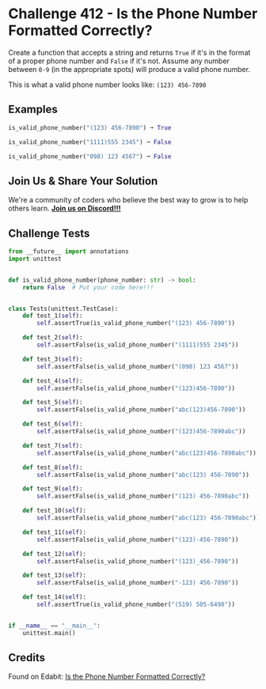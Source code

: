# Challenge 412 - Is the Phone Number Formatted Correctly?

Create a function that accepts a string and returns `True` if it's in the format of a proper phone number and `False` if it's not. Assume any number between `0-9` (in the appropriate spots) will produce a valid phone number.

This is what a valid phone number looks like: `(123) 456-7890`

## Examples
```python
is_valid_phone_number("(123) 456-7890") ➞ True

is_valid_phone_number("1111)555 2345") ➞ False

is_valid_phone_number("098) 123 4567") ➞ False
```
## Join Us & Share Your Solution

We're a community of coders who believe the best way to grow is to help others learn. **[Join us on Discord!!!](https://discord.gg/sfHykntuGy)**

## Challenge Tests
```python
from __future__ import annotations
import unittest


def is_valid_phone_number(phone_number: str) -> bool:
    return False  # Put your code here!!!


class Tests(unittest.TestCase):
    def test_1(self):
        self.assertTrue(is_valid_phone_number("(123) 456-7890"))

    def test_2(self):
        self.assertFalse(is_valid_phone_number("(1111)555 2345"))

    def test_3(self):
        self.assertFalse(is_valid_phone_number("(098) 123 4567"))

    def test_4(self):
        self.assertFalse(is_valid_phone_number("(123)456-7890"))

    def test_5(self):
        self.assertFalse(is_valid_phone_number("abc(123)456-7890"))

    def test_6(self):
        self.assertFalse(is_valid_phone_number("(123)456-7890abc"))

    def test_7(self):
        self.assertFalse(is_valid_phone_number("abc(123)456-7890abc"))

    def test_8(self):
        self.assertFalse(is_valid_phone_number("abc(123) 456-7890"))

    def test_9(self):
        self.assertFalse(is_valid_phone_number("(123) 456-7890abc"))

    def test_10(self):
        self.assertFalse(is_valid_phone_number("abc(123) 456-7890abc"))

    def test_11(self):
        self.assertFalse(is_valid_phone_number("(123)-456-7890"))

    def test_12(self):
        self.assertFalse(is_valid_phone_number("(123)_456-7890"))

    def test_13(self):
        self.assertFalse(is_valid_phone_number("-123) 456-7890"))

    def test_14(self):
        self.assertTrue(is_valid_phone_number("(519) 505-6498"))


if __name__ == "__main__":
    unittest.main()
```
## Credits

Found on Edabit: [Is the Phone Number Formatted Correctly?](https://edabit.com/challenge/B2jcSh2RG4GpQYuBz)
